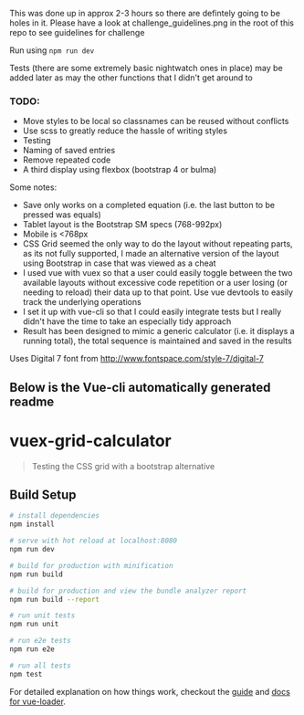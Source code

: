 This was done up in approx 2-3 hours so there are defintely going to be holes in it.
Please have a look at challenge_guidelines.png in the root of this repo to see guidelines for challenge

Run using `npm run dev`

Tests (there are some extremely basic nightwatch ones in place) may be added later as may the other functions that I didn't get around to


### TODO:
- Move styles to be local so classnames can be reused without conflicts
- Use scss to greatly reduce the hassle of writing styles
- Testing
- Naming of saved entries
- Remove repeated code
- A third display using flexbox (bootstrap 4 or bulma)


Some notes:
- Save only works on a completed equation (i.e. the last button to be pressed was equals)
- Tablet layout is the Bootstrap SM specs (768-992px)
- Mobile is <768px
- CSS Grid seemed the only way to do the layout without repeating parts, as its not fully supported, I made an alternative version of the layout using Bootstrap in case that was viewed as a cheat
- I used vue with vuex so that a user could easily toggle between the two available layouts without excessive code repetition or a user losing (or needing to reload) their data up to that point. Use vue devtools to easily track the underlying operations
- I set it up with vue-cli so that I could easily integrate tests but I really didn't have the time to take an especially tidy approach
- Result has been designed to mimic a generic calculator (i.e. it displays a running total), the total sequence is maintained and saved in the results




Uses Digital 7 font from http://www.fontspace.com/style-7/digital-7




Below is the Vue-cli automatically generated readme
-------------------
# vuex-grid-calculator

> Testing the CSS grid with a bootstrap alternative

## Build Setup

``` bash
# install dependencies
npm install

# serve with hot reload at localhost:8080
npm run dev

# build for production with minification
npm run build

# build for production and view the bundle analyzer report
npm run build --report

# run unit tests
npm run unit

# run e2e tests
npm run e2e

# run all tests
npm test
```

For detailed explanation on how things work, checkout the [guide](http://vuejs-templates.github.io/webpack/) and [docs for vue-loader](http://vuejs.github.io/vue-loader).
